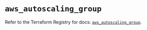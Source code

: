# `aws_autoscaling_group`

Refer to the Terraform Registry for docs: [`aws_autoscaling_group`](https://registry.terraform.io/providers/hashicorp/aws/5.37.0/docs/resources/autoscaling_group).
